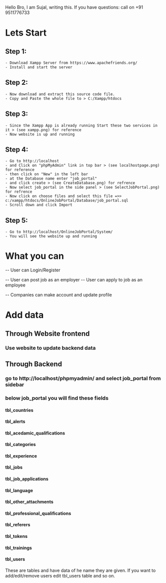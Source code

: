 Hello Bro, I am Sujal, writing this. If you have questions: call on +91 9511776733

# Lets Start

## Step 1:

    - Download Xampp Server from https://www.apachefriends.org/
    - Install and start the server

## Step 2:

    - Now download and extract this source code file.
    - Copy and Paste the whole file to > C:/Xampp/htdocs

## Step 3:

    - Since the Xampp App is already running Start these two services in it > (see xampp.png) for reference
    - Now website is up and running

## Step 4:

    - Go to http://localhost
    - and Click on "phpMyAdmin" link in top bar > (see localhostpage.png) for reference
    - then click on "New" in the left bar
    - at the Database name enter "job_portal"
    - and click create > (see CreateDatabase.png) for refrence
    - Now select job_portal in the side panel > (see SelectJobPortal.png) for refrence
    - Now click on choose files and select this file =>> c:/xampp/htdocs/OnlineJobPortal/Database/job_portal.sql
    - Scroll down and click Import

## Step 5:

    - Go to http://localhost/OnlineJobPortal/System/
    - You will see the website up and running

# What you can

-- User can Login/Register

-- User can post job as an employer
-- User can apply to job as an employee

-- Companies can make account and update profile

# Add data

## Through Website frontend

### Use website to update backend data

## Through Backend

### go to http://localhost/phpmyadmin/ and select job_portal from sidebar

### below job_portal you will find these fields

#### tbl_countries

#### tbl_alerts

#### tbl_acedamic_qualifications

#### tbl_categories

#### tbl_experience

#### tbl_jobs

#### tbl_job_applications

#### tbl_language

#### tbl_other_attachments

#### tbl_professional_qualifications

#### tbl_referers

#### tbl_tokens

#### tbl_trainings

#### tbl_users

These are tables and have data of he name they are given.
If you want to add/edit/remove users edit tbl_users table and so on.
